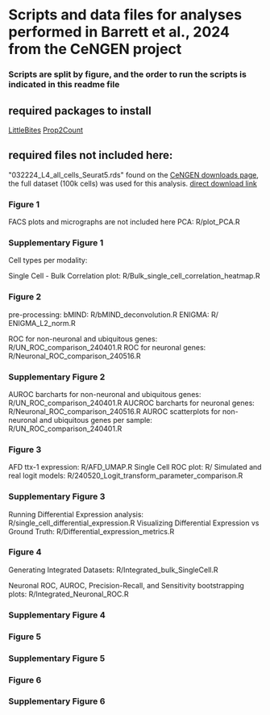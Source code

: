 # Scripts and data files for analyses performed in Barrett et al., 2024 from the CeNGEN project

### Scripts are split by figure, and the order to run the scripts is indicated in this readme file

## required packages to install
[LittleBites](https://github.com/alecbarrett/LittleBites)
[Prop2Count](https://github.com/alecbarrett/Prop2Count)

## required files not included here:

"032224_L4_all_cells_Seurat5.rds" found on the [CeNGEN downloads page](https://www.cengen.org/downloads/), the full dataset (100k cells) was used for this analysis. [direct download link](https://cengen.org/storage/032224_L4_all_cells_Seurat5.rds)

### Figure 1

FACS plots and micrographs are not included here
PCA: R/plot_PCA.R

### Supplementary Figure 1

Cell types per modality:

Single Cell - Bulk Correlation plot: R/Bulk_single_cell_correlation_heatmap.R

### Figure 2

pre-processing:
    bMIND: R/bMIND_deconvolution.R
    ENIGMA: R/ ENIGMA_L2_norm.R

ROC for non-neuronal and ubiquitous genes: R/UN_ROC_comparison_240401.R
ROC for neuronal genes: R/Neuronal_ROC_comparison_240516.R

### Supplementary Figure 2

AUROC barcharts for non-neuronal and ubiquitous genes: R/UN_ROC_comparison_240401.R
AUCROC barcharts for neuronal genes: R/Neuronal_ROC_comparison_240516.R
AUROC scatterplots for non-neuronal and ubiquitous genes per sample: R/UN_ROC_comparison_240401.R

### Figure 3

AFD ttx-1 expression: R/AFD_UMAP.R
Single Cell ROC plot: R/
Simulated and real logit models: R/240520_Logit_transform_parameter_comparison.R

### Supplementary Figure 3

Running Differential Expression analysis: R/single_cell_differential_expression.R
Visualizing Differential Expression vs Ground Truth: R/Differential_expression_metrics.R

### Figure 4

Generating Integrated Datasets: R/Integrated_bulk_SingleCell.R

Neuronal ROC, AUROC, Precision-Recall, and Sensitivity bootstrapping plots: R/Integrated_Neuronal_ROC.R


### Supplementary Figure 4

### Figure 5

### Supplementary Figure 5

### Figure 6

### Supplementary Figure 6

